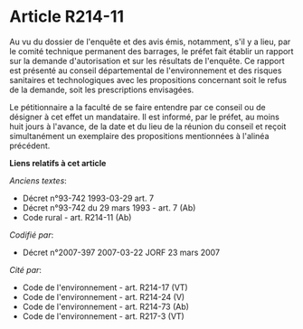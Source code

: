 # Article R214-11

Au vu du dossier de l'enquête et des avis émis, notamment, s'il y a lieu, par le comité technique permanent des barrages, le
préfet fait établir un rapport sur la demande d'autorisation et sur les résultats de l'enquête. Ce rapport est présenté au
conseil départemental de l'environnement et des risques sanitaires et technologiques avec les propositions concernant soit le
refus de la demande, soit les prescriptions envisagées.

Le pétitionnaire a la faculté de se faire entendre par ce conseil ou de désigner à cet effet un mandataire. Il est informé,
par le préfet, au moins huit jours à l'avance, de la date et du lieu de la réunion du conseil et reçoit simultanément un
exemplaire des propositions mentionnées à l'alinéa précédent.

**Liens relatifs à cet article**

_Anciens textes_:

  - Décret n°93-742 1993-03-29 art. 7
  - Décret n°93-742 du 29 mars 1993 - art. 7 (Ab)
  - Code rural - art. R214-11 (Ab)

_Codifié par_:

  - Décret n°2007-397 2007-03-22 JORF 23 mars 2007

_Cité par_:

  - Code de l'environnement - art. R214-17 (VT)
  - Code de l'environnement - art. R214-24 (V)
  - Code de l'environnement - art. R214-73 (Ab)
  - Code de l'environnement - art. R217-3 (VT)
